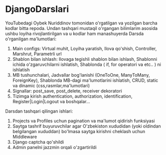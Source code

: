 # DjangoDarslari
YouTubedagi Oybek Nuriddinov tomonidan o'rgatilgan va yozilgan barcha kodlar bitta repoda.
Undan tashqari mustaqil o'rgangan bilimlarim asosida ushbu loyiha rivojlantirilgan va u kodlar ham manashuyerda
Darsda o'rganilgan ma'lumotlari:
1. Main configs: Virtual muhit, Loyiha yaratish, Ilova qo'shish, Controller, Marshrut, Parametrli url
2. Shablon bilan ishlash: Ilovaga tegishli shablon bilan ishlash, Shablonni ichida o'zgaruvchilarni ishlatish, Shablonda ( if, for operatori va etc.. ) ni ishlatish
3. MB tushunchalari, Jadvallar bog'lanishi (OneToOne, ManyToMany, ForeignKey), Shablonda MB-dagi ma'lumotlarini ishlatish, CRUD, static va dinamic (css,rasmlar,ma'lumotlari)
4. Signallar: post_save, post_delete, receiver dekoratori
5. Tizimga kirish authentication, authorization, identification, Register|Login|Logout
va boshqalar...

Darsdan tashqari qilingan ishlari:
1. Projects va Profiles uchun pagination va ma'lumot qidirish funksiyasi
2. Saytga tashrif buyuruvchilar agar O'zbekiston xududidan (yoki oldindan belgilangan xududdan) bo'lmasa saytga kirishni cheklash uchun Middleware
3. Django captcha qo'shildi
4. Admin panelni jazzmin orqali o'zgartirildi